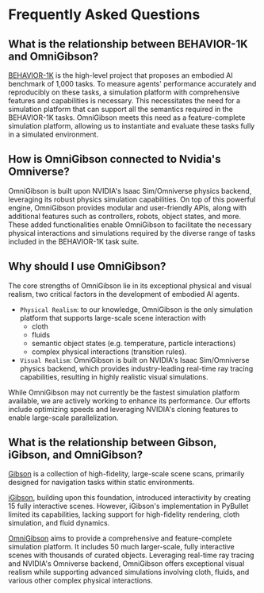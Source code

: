 # **Frequently Asked Questions**

## **What is the relationship between BEHAVIOR-1K and OmniGibson?**

[BEHAVIOR-1K](https://behavior.stanford.edu/behavior-1k) is the high-level project that proposes an embodied AI benchmark of 1,000 tasks. To measure agents' performance accurately and reproducibly on these tasks, a simulation platform with comprehensive features and capabilities is necessary. This necessitates the need for a simulation platform that can support all the semantics required in the BEHAVIOR-1K tasks. OmniGibson meets this need as a feature-complete simulation platform, allowing us to instantiate and evaluate these tasks fully in a simulated environment.

## **How is OmniGibson connected to Nvidia's Omniverse?**

OmniGibson is built upon NVIDIA's Isaac Sim/Omniverse physics backend, leveraging its robust physics simulation capabilities. On top of this powerful engine, OmniGibson provides modular and user-friendly APIs, along with additional features such as controllers, robots, object states, and more. These added functionalities enable OmniGibson to facilitate the necessary physical interactions and simulations required by the diverse range of tasks included in the BEHAVIOR-1K task suite.

## **Why should I use OmniGibson?**
The core strengths of OmniGibson lie in its exceptional physical and visual realism, two critical factors in the development of embodied AI agents. 

- `Physical Realism`: to our knowledge, OmniGibson is the only simulation platform that supports large-scale scene interaction with 
    - cloth
    - fluids
    - semantic object states (e.g. temperature, particle interactions)
    - complex physical interactions (transition rules).
- `Visual Realism`: OmniGibson is built on NVIDIA's Isaac Sim/Omniverse physics backend, which provides industry-leading real-time ray tracing capabilities, resulting in highly realistic visual simulations.

While OmniGibson may not currently be the fastest simulation platform available, we are actively working to enhance its performance. Our efforts include optimizing speeds and leveraging NVIDIA's cloning features to enable large-scale parallelization. 

## **What is the relationship between Gibson, iGibson, and OmniGibson?**

[Gibson](http://gibsonenv.stanford.edu/) is a collection of high-fidelity, large-scale scene scans, primarily designed for navigation tasks within static environments. 

[iGibson](https://svl.stanford.edu/igibson/), building upon this foundation, introduced interactivity by creating 15 fully interactive scenes. However, iGibson's implementation in PyBullet limited its capabilities, lacking support for high-fidelity rendering, cloth simulation, and fluid dynamics.

[OmniGibson](https://behavior.stanford.edu/omnigibson/) aims to provide a comprehensive and feature-complete simulation platform. It includes 50 much larger-scale, fully interactive scenes with thousands of curated objects. Leveraging real-time ray tracing and NVIDIA's Omniverse backend, OmniGibson offers exceptional visual realism while supporting advanced simulations involving cloth, fluids, and various other complex physical interactions.